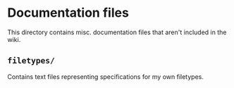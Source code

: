 # Documentation files
This directory contains misc. documentation files that aren't included in the wiki.


## `filetypes/`
Contains text files representing specifications for my own filetypes.
